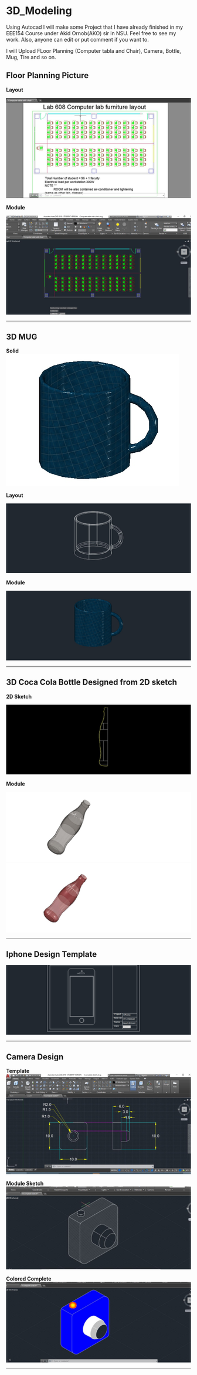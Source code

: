 # 3D_Modeling
Using Autocad I will make some Project that I have already finished in my EEE154 Course under Akid Ornob(AKO) sir in NSU. Feel free to see my work.
Also, anyone can edit or put comment if you want to. 

I will Upload FLoor Planning (Computer tabla and Chair), Camera, Bottle, Mug, Tire and so on.

## Floor Planning Picture

**Layout**

<img src=https://github.com/SaadAhmedSalim/3D_Modeling/blob/master/Floor%20Planing/Capture.JPG>

**Module**

<img src=https://github.com/SaadAhmedSalim/3D_Modeling/blob/master/Floor%20Planing/computerwithchair.JPG>

-----------------------------------------------------------

## 3D MUG

**Solid**
<img src=https://github.com/SaadAhmedSalim/3D_Modeling/blob/master/MUG/3d%20modeling_MUG.jpg>

**Layout**

<img src=https://github.com/SaadAhmedSalim/3D_Modeling/blob/master/MUG/3d%20modeling_MUG_2dwireframe.jpg>

**Module**

<img src=https://github.com/SaadAhmedSalim/3D_Modeling/blob/master/MUG/3d%20modeling_MUG_module.jpg>

------------------------------------------------------------------------------------------------

## 3D Coca Cola Bottle Designed from 2D sketch 

**2D Sketch**

<img src=https://github.com/SaadAhmedSalim/3D_Modeling/blob/master/Coca%20cola%20Bottle/Coke%20bottle%202d%20sketch.jpg>


**Module**

<img src=https://github.com/SaadAhmedSalim/3D_Modeling/blob/master/Coca%20cola%20Bottle/Coke%20bottle.jpg>

<img src=https://github.com/SaadAhmedSalim/3D_Modeling/blob/master/Coca%20cola%20Bottle/Coke%20bottle_red.jpg>

-------------------------------------------------------------------------------------------

## Iphone Design Template

<img src=https://github.com/SaadAhmedSalim/3D_Modeling/blob/master/IPhone/Iphone.png>

----------------------------------------------------------------------------------------

## Camera Design

**Template**
<img src=https://github.com/SaadAhmedSalim/3D_Modeling/blob/master/Camera/2d%20module%20for%20camera.JPG>

**Module Sketch**
<img src=https://github.com/SaadAhmedSalim/3D_Modeling/blob/master/Camera/module2.JPG>

**Colored Complete**
<img src=https://github.com/SaadAhmedSalim/3D_Modeling/blob/master/Camera/coloredmodule.JPG>

-------------------------------------------------------------------------------------------
